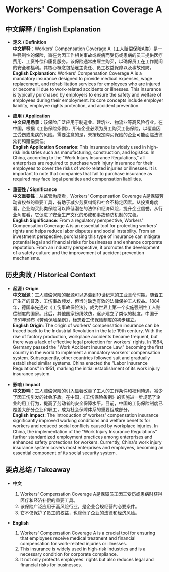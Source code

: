 # Workers' Compensation Coverage A

## 中文解释 / English Explanation

* **定义 / Definition**  
  **中文解释**：Workers' Compensation Coverage A（工人赔偿保险A类）是一种强制性的保险，旨在为因工作相关事故或疾病而受伤或患病的员工提供医疗费用、工资补偿和康复服务。该保险通常由雇主购买，以确保员工在工作期间的安全和福利。其核心概念包括雇主责任、员工权益保障以及事故预防。  
  **English Explanation**: Workers' Compensation Coverage A is a mandatory insurance designed to provide medical expenses, wage replacement, and rehabilitation services for employees who are injured or become ill due to work-related accidents or illnesses. This insurance is typically purchased by employers to ensure the safety and welfare of employees during their employment. Its core concepts include employer liability, employee rights protection, and accident prevention.

* **应用 / Application**  
  **中文应用场景**：该保险广泛应用于制造业、建筑业、物流业等高风险行业。在中国，根据《工伤保险条例》，所有企业必须为员工购买工伤保险，以覆盖因工受伤或患病的风险。需要注意的是，未按规定购买保险的企业可能面临法律处罚和赔偿责任。  
  **English Application Scenarios**: This insurance is widely used in high-risk industries such as manufacturing, construction, and logistics. In China, according to the "Work Injury Insurance Regulations," all enterprises are required to purchase work injury insurance for their employees to cover the risks of work-related injuries or illnesses. It is important to note that companies that fail to purchase insurance as required may face legal penalties and compensation liabilities.

* **重要性 / Significance**  
  **中文重要性**：从监管角度看，Workers' Compensation Coverage A是保障劳动者权益的重要工具，有助于减少劳资纠纷和社会不稳定因素。从投资角度看，企业购买此类保险可以降低潜在的法律和经济风险，提升企业信誉。从行业角度看，它促进了安全生产文化的形成和事故预防机制的完善。  
  **English Significance**: From a regulatory perspective, Workers' Compensation Coverage A is an essential tool for protecting workers' rights and helps reduce labor disputes and social instability. From an investment perspective, purchasing this type of insurance can mitigate potential legal and financial risks for businesses and enhance corporate reputation. From an industry perspective, it promotes the development of a safety culture and the improvement of accident prevention mechanisms.

## 历史典故 / Historical Context

* **起源 / Origin**  
  **中文起源**：工人赔偿保险的起源可以追溯到19世纪末的工业革命时期。随着工厂生产的普及，工伤事故频发，但当时缺乏有效的法律保护工人权益。1884年，德国率先通过《工伤事故保险法》，成为世界上第一个实施强制性工人赔偿制度的国家。此后，其他国家纷纷效仿，逐步建立了类似的制度。中国于1951年颁布《劳动保险条例》，标志着工伤保险制度的初步建立。  
  **English Origin**: The origin of workers' compensation insurance can be traced back to the Industrial Revolution in the late 19th century. With the rise of factory production, workplace accidents became frequent, but there was a lack of effective legal protection for workers' rights. In 1884, Germany passed the "Work Accident Insurance Law," becoming the first country in the world to implement a mandatory workers' compensation system. Subsequently, other countries followed suit and gradually established similar systems. China enacted the "Labor Insurance Regulations" in 1951, marking the initial establishment of its work injury insurance system.

* **影响 / Impact**  
  **中文影响**：工人赔偿保险的引入显著改善了工人的工作条件和福利待遇，减少了因工伤引发的社会矛盾。在中国，《工伤保险条例》的实施进一步规范了企业的用工行为，提高了劳动者的安全保障水平。目前，中国的工伤保险制度已覆盖大部分企业和职工，成为社会保障体系的重要组成部分。  
  **English Impact**: The introduction of workers' compensation insurance significantly improved working conditions and welfare benefits for workers and reduced social conflicts caused by workplace injuries. In China, the implementation of the "Work Injury Insurance Regulations" further standardized employment practices among enterprises and enhanced safety protections for workers. Currently, China's work injury insurance system covers most enterprises and employees, becoming an essential component of its social security system.

## 要点总结 / Takeaway

* **中文**  
  1. Workers' Compensation Coverage A是保障员工因工受伤或患病时获得医疗和经济补偿的重要工具。
  2. 该保险广泛应用于高风险行业，是企业合规经营的必要条件。
  3. 它不仅保护了员工的权益，也降低了企业的法律和经济风险。

* **English**  
  1. Workers' Compensation Coverage A is a crucial tool for ensuring that employees receive medical treatment and financial compensation for work-related injuries or illnesses.
  2. This insurance is widely used in high-risk industries and is a necessary condition for corporate compliance.
  3. It not only protects employees' rights but also reduces legal and financial risks for businesses.